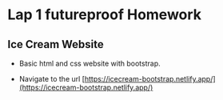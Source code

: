# Lap 1 futureproof Homework 

## Ice Cream Website 

- Basic html and css website with bootstrap.

- Navigate to the url [https://icecream-bootstrap.netlify.app/](https://icecream-bootstrap.netlify.app/)
